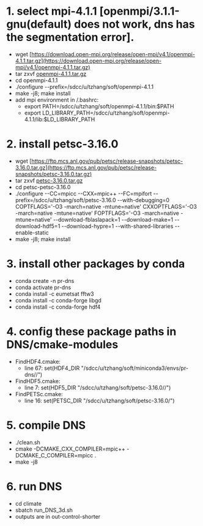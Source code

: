 
# 1. select mpi-4.1.1 [openmpi/3.1.1-gnu(default) does not work, dns has the segmentation error].

- wget [https://download.open-mpi.org/release/open-mpi/v4.1/openmpi-4.1.1.tar.gz](https://download.open-mpi.org/release/open-mpi/v4.1/openmpi-4.1.1.tar.gz)
- tar zxvf [openmpi-4.1.1.tar.gz](https://download.open-mpi.org/release/open-mpi/v4.1/openmpi-4.1.1.tar.gz)
- cd openmpi-4.1.1
- ./configure --prefix=/sdcc/u/tzhang/soft/openmpi-4.1.1
- make -j8; make install
- add mpi environment in /.bashrc:
    - export PATH=/sdcc/u/tzhang/soft/openmpi-4.1.1/bin:$PATH
    - export LD_LIBRARY_PATH=/sdcc/u/tzhang/soft/openmpi-4.1.1/lib:$LD_LIBRARY_PATH

# 2. install petsc-3.16.0

- wget [https://ftp.mcs.anl.gov/pub/petsc/release-snapshots/petsc-3.16.0.tar.gz](https://ftp.mcs.anl.gov/pub/petsc/release-snapshots/petsc-3.16.0.tar.gz)
- tar zxvf [petsc-3.16.0.tar.gz](https://ftp.mcs.anl.gov/pub/petsc/release-snapshots/petsc-3.16.0.tar.gz)
- cd petsc-petsc-3.16.0
- ./configure --CC=mpicc --CXX=mpic++ --FC=mpifort --prefix=/sdcc/u/tzhang/soft/petsc-3.16.0 --with-debugging=0 COPTFLAGS='-O3 -march=native -mtune=native' CXXOPTFLAGS='-O3 -march=native -mtune=native' FOPTFLAGS='-O3 -march=native -mtune=native' --download-fblaslapack=1 --download-make=1 --download-hdf5=1 --download-hypre=1 --with-shared-libraries --enable-static
- make -j8; make install

# 3. install other packages by conda

- conda create -n pr-dns
- conda activate pr-dns
- conda install -c eumetsat fftw3
- conda install -c conda-forge libgd
- conda install -c conda-forge hdf4

# 4. config these package paths in DNS/cmake-modules

- FindHDF4.cmake:
    - line 67: set(HDF4_DIR "/sdcc/u/tzhang/soft/miniconda3/envs/pr-dns//")
- FindHDF5.cmake:
    - line 7: set(HDF5_DIR "/sdcc/u/tzhang/soft/petsc-3.16.0//")
- FindPETSc.cmake:
    - line 16: set(PETSC_DIR "/sdcc/u/tzhang/soft/petsc-3.16.0/")

# 5. compile DNS

- ./clean.sh
- cmake -DCMAKE_CXX_COMPILER=mpic++ -DCMAKE_C_COMPILER=mpicc .
- make -j8

# 6. run DNS

- cd climate
- sbatch run_DNS_3d.sh
- outputs are in out-control-shorter



